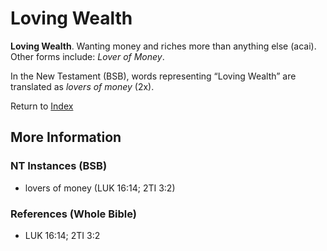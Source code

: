 # Loving Wealth
**Loving Wealth**. 
Wanting money and riches more than anything else (acai). 
Other forms include: 
*Lover of Money*. 




In the New Testament (BSB), words representing “Loving Wealth” are translated as 
*lovers of money* (2x). 


Return to [Index](00-Index.md)

## More Information

### NT Instances (BSB)

* lovers of money (LUK 16:14; 2TI 3:2)



### References (Whole Bible)

* LUK 16:14; 2TI 3:2



